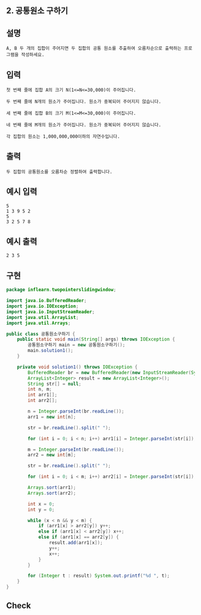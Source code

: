 ## 2. 공통원소 구하기

## 설명

    A, B 두 개의 집합이 주어지면 두 집합의 공통 원소를 추출하여 오름차순으로 출력하는 프로그램을 작성하세요.


## 입력

    첫 번째 줄에 집합 A의 크기 N(1<=N<=30,000)이 주어집니다.

    두 번째 줄에 N개의 원소가 주어집니다. 원소가 중복되어 주어지지 않습니다.

    세 번째 줄에 집합 B의 크기 M(1<=M<=30,000)이 주어집니다.

    네 번째 줄에 M개의 원소가 주어집니다. 원소가 중복되어 주어지지 않습니다.

    각 집합의 원소는 1,000,000,000이하의 자연수입니다.

## 출력

    두 집합의 공통원소를 오름차순 정렬하여 출력합니다.

## 예시 입력

    5
    1 3 9 5 2
    5
    3 2 5 7 8

## 예시 출력

    2 3 5
    
## 구현

```JAVA
package inflearn.twopointerslidingwindow;

import java.io.BufferedReader;
import java.io.IOException;
import java.io.InputStreamReader;
import java.util.ArrayList;
import java.util.Arrays;

public class 공통원소구하기 {
    public static void main(String[] args) throws IOException {
        공통원소구하기 main = new 공통원소구하기();
        main.solution1();
    }

    private void solution1() throws IOException {
        BufferedReader br = new BufferedReader(new InputStreamReader(System.in));
        ArrayList<Integer> result = new ArrayList<Integer>();
        String str[] = null;
        int n, m;
        int arr1[];
        int arr2[];

        n = Integer.parseInt(br.readLine());
        arr1 = new int[n];

        str = br.readLine().split(" ");

        for (int i = 0; i < n; i++) arr1[i] = Integer.parseInt(str[i]);

        m = Integer.parseInt(br.readLine());
        arr2 = new int[m];

        str = br.readLine().split(" ");

        for (int i = 0; i < m; i++) arr2[i] = Integer.parseInt(str[i]);

        Arrays.sort(arr1);
        Arrays.sort(arr2);

        int x = 0;
        int y = 0;

        while (x < n && y < m) {
            if (arr1[x] > arr2[y]) y++;
            else if (arr1[x] < arr2[y]) x++;
            else if (arr1[x] == arr2[y]) {
                result.add(arr1[x]);
                y++;
                x++;
            }
        }

        for (Integer t : result) System.out.printf("%d ", t);
    }
}
```

## Check
